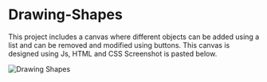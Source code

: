# Drawing-Shapes
This project includes a canvas where different objects can be added using a list and can be removed and modified using buttons. This canvas is designed using Js, HTML and CSS Screenshot is pasted below.

![Drawing Shapes](https://user-images.githubusercontent.com/99319852/232515066-5ad751e8-03e7-47d8-bb7f-fc02b59373fd.png)
